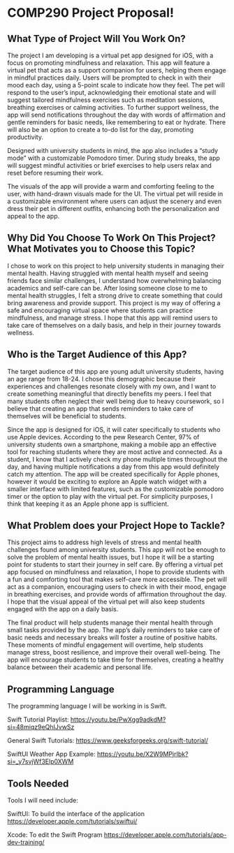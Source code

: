# COMP290 Project Proposal!


## What Type of Project Will You Work On? 
The project I am developing is a virtual pet app designed for iOS, with a focus on promoting mindfulness and relaxation. This app will feature a virtual pet that acts as a support companion for users, helping them engage in mindful practices daily. Users will be prompted to check in with their mood each day, using a 5-point scale to indicate how they feel. The pet will respond to the user’s input, acknowledging their emotional state and will suggest tailored mindfulness exercises such as meditation sessions, breathing exercises or calming activities. To further support wellness, the app will send notifications throughout the day with words of affirmation and gentle reminders for basic needs, like remembering to eat or hydrate. There will also be an option to create a to-do list for the day, promoting productivity. 

Designed with university students in mind, the app also includes a “study mode” with a customizable Pomodoro timer. During study breaks, the app will suggest mindful activities or brief exercises to help users relax and reset before resuming their work.

The visuals of the app will provide a warm and comforting feeling to the user, with hand-drawn visuals made for the UI. The virtual pet will reside in a customizable environment where users can adjust the scenery and even dress their pet in different outfits, enhancing both the personalization and appeal to the app. 


## Why Did You Choose To Work On This Project? What Motivates you to Choose this Topic?
I chose to work on this project to help university students in managing their mental health. Having struggled with mental health myself and seeing friends face similar challenges, I understand how overwhelming balancing academics and self-care can be. After losing someone close to me to mental health struggles, I felt a strong drive to create something that could bring awareness and provide support. This project is my way of offering a safe and encouraging virtual space where students can practice mindfulness, and manage stress. I hope that this app will remind users to take care of themselves on a daily basis, and help in their journey towards wellness. 

## Who is the Target Audience of this App? 
The target audience of this app are young adult university students, having an age range from 18-24. I chose this demographic because their experiences and challenges resonate closely with my own, and I want to create something meaningful that directly benefits my peers. I feel that many students often neglect their well being due to heavy coursework, so I believe that creating an app that sends reminders to take care of themselves will be beneficial to students. 

Since the app is designed for iOS, it will cater specifically to students who use Apple devices. According to the pew Research Center, 97% of university students own a smartphone, making a mobile app an effective tool for reaching students where they are most active and connected. As a student, I know that I actively check my phone multiple times throughout the day, and having multiple notifications a day from this app would definitely catch my attention. The app will be created specifically for Apple phones, however it would be exciting to explore an Apple watch widget with a smaller interface with limited features, such as the customizable pomodoro timer or the option to play with the virtual pet. For simplicity purposes, I think that keeping it as an Apple phone app is sufficient.


## What Problem does your Project Hope to Tackle? 
This project aims to address high levels of stress and mental health challenges found among university students. This app will not be enough to solve the problem of mental health issues, but I hope it will be a starting point for students to start their journey in self care. By offering a virtual pet app focused on mindfulness and relaxation, I hope to provide students with a fun and comforting tool that makes self-care more accessible. The pet will act as a companion, encouraging users to check in with their mood, engage in breathing exercises, and provide words of affirmation throughout the day. I hope that the visual appeal of the virtual pet will also keep students engaged with the app on a daily basis. 

The final product will help students manage their mental health through small tasks provided by the app. The app’s daily reminders to take care of basic needs and necessary breaks will foster a routine of positive habits. These moments of mindful engagement will overtime, help students manage stress, boost resilience, and improve their overall well-being. The app will encourage students to take time for themselves, creating a healthy balance between their academic and personal life. 

## Programming Language
The programming language I will be working in is Swift. 

Swift Tutorial Playlist: https://youtu.be/PwXgg9adkdM?si=48miqz9eQhIJvwSz

General Swift Tutorials: https://www.geeksforgeeks.org/swift-tutorial/

SwiftUI Weather App Example: https://youtu.be/X2W9MPjrIbk?si=_y7svjWf3Elp0XWM

## Tools Needed
Tools I will need include:

SwiftUI: To build the interface of the application
https://developer.apple.com/tutorials/swiftui/

Xcode: To edit the Swift Program 
https://developer.apple.com/tutorials/app-dev-training/
